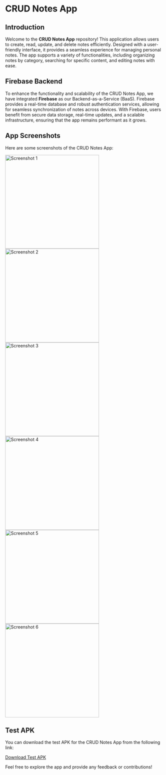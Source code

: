 # CRUD Notes App

## Introduction

Welcome to the **CRUD Notes App** repository! This application allows users to create, read, update, and delete notes efficiently. Designed with a user-friendly interface, it provides a seamless experience for managing personal notes. The app supports a variety of functionalities, including organizing notes by category, searching for specific content, and editing notes with ease.

## Firebase Backend

To enhance the functionality and scalability of the CRUD Notes App, we have integrated **Firebase** as our Backend-as-a-Service (BaaS). Firebase provides a real-time database and robust authentication services, allowing for seamless synchronization of notes across devices. With Firebase, users benefit from secure data storage, real-time updates, and a scalable infrastructure, ensuring that the app remains performant as it grows.

## App Screenshots

Here are some screenshots of the CRUD Notes App:

<img src="file:///C:/Users/hiide/Pictures/Screenshot_1726058961.png" alt="Screenshot 1" width="300" />
<img src="file:///C:/Users/hiide/Pictures/Screenshot_1726058975.png" alt="Screenshot 2" width="300" />
<img src="file:///C:/Users/hiide/Pictures/Screenshot_1726059001.png" alt="Screenshot 3" width="300" />
<img src="file:///C:/Users/hiide/Pictures/Screenshot_1726059009.png" alt="Screenshot 4" width="300" />
<img src="file:///C:/Users/hiide/Pictures/Screenshot_1726059032.png" alt="Screenshot 5" width="300" />
<img src="file:///C:/Users/hiide/Pictures/Screenshot_1726059035.png" alt="Screenshot 6" width="300" />

## Test APK

You can download the test APK for the CRUD Notes App from the following link:

[Download Test APK](https://example.com/test-apk-download)

Feel free to explore the app and provide any feedback or contributions!
